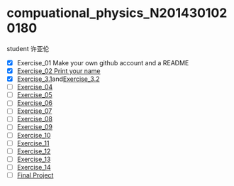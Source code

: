 # compuational_physics_N2014301020180
student 许亚伦
- [x] Exercise_01 Make your own github account and a README
- [x] [Exercise_02 Print your name](https://www.zybuluo.com/xyl0078910/note/504468)
- [x] [Exercise_3.1](https://www.zybuluo.com/xyl00789/note/512947)and[Exercise_3.2](https://www.zybuluo.com/xyl00789/note/513041)
- [ ] [Exercise_04](https://github.com/xyl00789/compuational_physics_N2014301020180/blob/master/Exercise_04)
- [ ] [Exercise_05](https://github.com/xyl00789/compuational_physics_N2014301020180/blob/master/Exercise_05)
- [ ] [Exercise_06](https://github.com/xyl00789/compuational_physics_N2014301020180/blob/master/Exercise_06)
- [ ] [Exercise_07](https://github.com/xyl00789/compuational_physics_N2014301020180/blob/master/Exercise_07)
- [ ] [Exercise_08](https://github.com/xyl00789/compuational_physics_N2014301020180/blob/master/Exercise_08)
- [ ] [Exercise_09](https://github.com/xyl00789/compuational_physics_N2014301020180/blob/master/Exercise_09)
- [ ] [Exercise_10](https://github.com/xyl00789/compuational_physics_N2014301020180/blob/master/Exercise_10)
- [ ] [Exercise_11](https://github.com/xyl00789/compuational_physics_N2014301020180/blob/master/Exercise_11)
- [ ] [Exercise_12](https://github.com/xyl00789/compuational_physics_N2014301020180/blob/master/Exercise_12)
- [ ] [Exercise_13](https://github.com/xyl00789/compuational_physics_N2014301020180/blob/master/Exercise_13)
- [ ] [Exercise_14](https://github.com/xyl00789/compuational_physics_N2014301020180/blob/master/Exercise_14)
- [ ] [Final Project](https://github.com/xyl00789/compuational_physics_N2014301020180/blob/master/Final%20Project)
